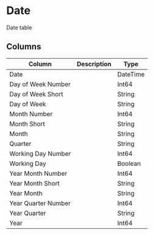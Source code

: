 ﻿# Date

Date table

## Columns

| Column              | Description | Type     |
| ------------------- | ----------- | -------- |
| Date                |             | DateTime |
| Day of Week Number  |             | Int64    |
| Day of Week Short   |             | String   |
| Day of Week         |             | String   |
| Month Number        |             | Int64    |
| Month Short         |             | String   |
| Month               |             | String   |
| Quarter             |             | String   |
| Working Day Number  |             | Int64    |
| Working Day         |             | Boolean  |
| Year Month Number   |             | Int64    |
| Year Month Short    |             | String   |
| Year Month          |             | String   |
| Year Quarter Number |             | Int64    |
| Year Quarter        |             | String   |
| Year                |             | Int64    |
